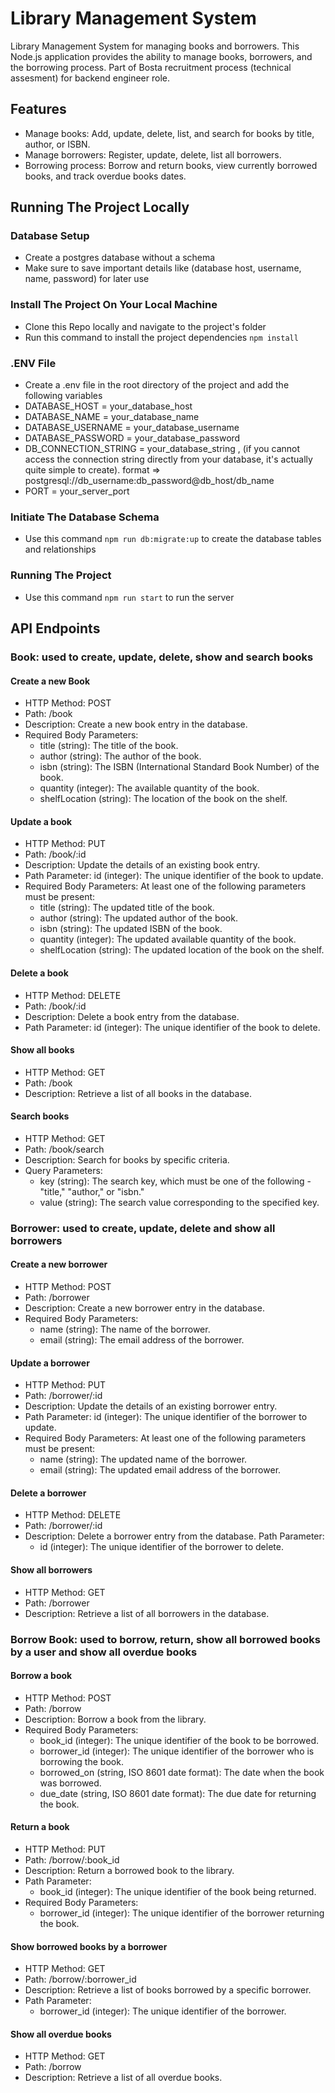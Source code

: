 # Library Management System
Library Management System for managing books and borrowers. This Node.js application provides the ability to manage books, borrowers, and the borrowing process.
Part of Bosta recruitment process (technical assesment) for backend engineer role.

## Features
- Manage books: Add, update, delete, list, and search for books by title, author, or ISBN.
- Manage borrowers: Register, update, delete, list all borrowers.
- Borrowing process: Borrow and return books, view currently borrowed books, and track overdue books dates.

## Running The Project Locally
### Database Setup
- Create a postgres database without a schema
- Make sure to save important details like (database host, username, name, password) for later use
### Install The Project On Your Local Machine
- Clone this Repo locally and navigate to the project's folder
- Run this command to install the project dependencies `npm install`
### .ENV File
- Create a .env file in the root directory of the project and add the following variables
- DATABASE_HOST = your_database_host
- DATABASE_NAME = your_database_name
- DATABASE_USERNAME = your_database_username
- DATABASE_PASSWORD = your_database_password
- DB_CONNECTION_STRING = your_database_string , (if you cannot access the connection string directly from your database, it's actually quite simple to create).
  format => postgresql://db_username:db_password@db_host/db_name
- PORT = your_server_port
### Initiate The Database Schema
- Use this command `npm run db:migrate:up` to create the database tables and relationships
### Running The Project
- Use this command `npm run start` to run the server
## API Endpoints
### Book: used to create, update, delete, show and search books
#### Create a new Book
- HTTP Method: POST
- Path: /book
- Description: Create a new book entry in the database.
- Required Body Parameters:
  - title (string): The title of the book.
  - author (string): The author of the book.
  - isbn (string): The ISBN (International Standard Book Number) of the book.
  - quantity (integer): The available quantity of the book.
  - shelfLocation (string): The location of the book on the shelf.
#### Update a book
- HTTP Method: PUT
- Path: /book/:id
- Description: Update the details of an existing book entry.
- Path Parameter:
id (integer): The unique identifier of the book to update.
- Required Body Parameters:
At least one of the following parameters must be present:
  - title (string): The updated title of the book.
  - author (string): The updated author of the book.
  - isbn (string): The updated ISBN of the book.
  - quantity (integer): The updated available quantity of the book.
  - shelfLocation (string): The updated location of the book on the shelf.
#### Delete a book
- HTTP Method: DELETE
- Path: /book/:id
- Description: Delete a book entry from the database.
- Path Parameter:
id (integer): The unique identifier of the book to delete.
#### Show all books
- HTTP Method: GET
- Path: /book
- Description: Retrieve a list of all books in the database.
#### Search books
- HTTP Method: GET
- Path: /book/search
- Description: Search for books by specific criteria.
- Query Parameters:
  - key (string): The search key, which must be one of the following - "title," "author," or "isbn."
  - value (string): The search value corresponding to the specified key.
### Borrower: used to create, update, delete and show all borrowers
#### Create a new borrower
- HTTP Method: POST
- Path: /borrower
- Description: Create a new borrower entry in the database.
- Required Body Parameters:
  - name (string): The name of the borrower.
  - email (string): The email address of the borrower.
#### Update a borrower
- HTTP Method: PUT
- Path: /borrower/:id
- Description: Update the details of an existing borrower entry.
- Path Parameter:
id (integer): The unique identifier of the borrower to update.
- Required Body Parameters:
At least one of the following parameters must be present:
  - name (string): The updated name of the borrower.
  - email (string): The updated email address of the borrower.
#### Delete a borrower
- HTTP Method: DELETE
- Path: /borrower/:id
- Description: Delete a borrower entry from the database.
Path Parameter:
  - id (integer): The unique identifier of the borrower to delete.
#### Show all borrowers
- HTTP Method: GET
- Path: /borrower
- Description: Retrieve a list of all borrowers in the database.
### Borrow Book: used to borrow, return, show all borrowed books by a user and show all overdue books
#### Borrow a book
- HTTP Method: POST
- Path: /borrow
- Description: Borrow a book from the library.
- Required Body Parameters:
  - book_id (integer): The unique identifier of the book to be borrowed.
  - borrower_id (integer): The unique identifier of the borrower who is borrowing the book.
  - borrowed_on (string, ISO 8601 date format): The date when the book was borrowed.
  - due_date (string, ISO 8601 date format): The due date for returning the book.
#### Return a book
- HTTP Method: PUT
- Path: /borrow/:book_id
- Description: Return a borrowed book to the library.
- Path Parameter:
  - book_id (integer): The unique identifier of the book being returned.
- Required Body Parameters:
  - borrower_id (integer): The unique identifier of the borrower returning the book.
#### Show borrowed books by a borrower
- HTTP Method: GET
- Path: /borrow/:borrower_id
- Description: Retrieve a list of books borrowed by a specific borrower.
- Path Parameter:
  - borrower_id (integer): The unique identifier of the borrower.
#### Show all overdue books
- HTTP Method: GET
- Path: /borrow
- Description: Retrieve a list of all overdue books.
